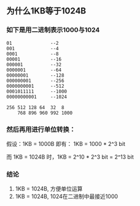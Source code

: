 ## 为什么1KB等于1024B

### 如下是用二进制表示1000与1024
```
01				--2
001				--4
0001 			--8
00001			--16
000001			--32  
0000001			--64
00000001		--128
000000001		--256
0000000001		--512
0001011111		--1000
00000000001		--1024

256 512 128 64	32	8
    768 896 960 992 1000
```

### 然后再用进行单位转换：
假设：1KB = 1000B 即有： 1KB = 1000 * 2^3 bit

而 1KB = 1024B 时，1KB = 2^10 * 2^3 bit = 2^13 bit


### 结论
1. 1KB = 1024B, 方便单位运算
2. 1KB = 1024B, 1024在二进制中最接近1000
